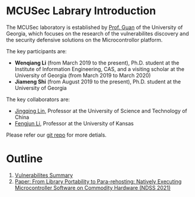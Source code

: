 # MCUSec Labrary Introduction
The MCUSec laboratory is established by [Prof. Guan](https://guanle.org/) of the University of Georgia,
which focuses on the research of the vulnerabilites discovery and the security defensive solutions on the Microcontrollor platform.

The key participants are:
- **Wenqiang Li** (from March 2019 to the present), Ph.D. student at the Institute of Information Engineering, CAS, and a visiting scholar at the University of Georgia (from March 2019 to March 2020)
- **Jiameng Shi** (from August 2019 to the present), Ph.D. student at the University of Georgia

The key collaborators are:
- [Jingqing Lin](https://lin-jingqiang.github.io/), Professor at the University of Science and Technology of China
- [Fengjun Li](http://www.ittc.ku.edu/~fli/index.html), Professor at the University of Kansas

Please refer our [git repo](https://github.com/MCUSec) for more detials.

# Outline
1. [Vulnerabilites Summary](https://mcusec.github.io/vulnerabilities_compact)
2. [Paper: From Library Portability to Para-rehosting: Natively Executing Microcontroller Software on Commodity Hardware (NDSS 2021)](https://www.ndss-symposium.org/ndss-paper/from-library-portability-to-para-rehosting-natively-executing-microcontroller-software-on-commodity-hardware/)
